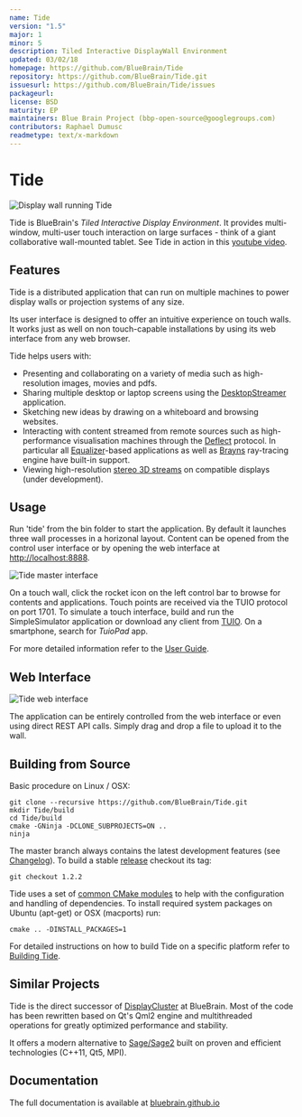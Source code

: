 ```yaml
---
name: Tide
version: "1.5"
major: 1
minor: 5
description: Tiled Interactive DisplayWall Environment
updated: 03/02/18
homepage: https://github.com/BlueBrain/Tide
repository: https://github.com/BlueBrain/Tide.git
issuesurl: https://github.com/BlueBrain/Tide/issues
packageurl: 
license: BSD
maturity: EP
maintainers: Blue Brain Project (bbp-open-source@googlegroups.com)
contributors: Raphael Dumusc
readmetype: text/x-markdown
---
```

# Tide

![Display wall running Tide](doc/wall.png)

Tide is BlueBrain's *Tiled Interactive Display Environment*. It provides
multi-window, multi-user touch interaction on large surfaces - think of a giant
collaborative wall-mounted tablet. See Tide in action in this [youtube
video](https://www.youtube.com/watch?v=wATHwvRFGz0).

## Features

Tide is a distributed application that can run on multiple machines to power
display walls or projection systems of any size.

Its user interface is designed to offer an intuitive experience on touch walls.
It works just as well on non touch-capable installations by using its web
interface from any web browser.

Tide helps users with:
* Presenting and collaborating on a variety of media such as high-resolution
  images, movies and pdfs.
* Sharing multiple desktop or laptop screens using the
  [DesktopStreamer](https://github.com/BlueBrain/Deflect/releases) application.
* Sketching new ideas by drawing on a whiteboard and browsing websites.
* Interacting with content streamed from remote sources such as high-performance
  visualisation machines through the
  [Deflect](https://github.com/BlueBrain/Deflect.git) protocol. In particular
  all [Equalizer](https://github.com/Eyescale/Equalizer.git)-based applications
  as well as [Brayns](https://github.com/BlueBrain/Brayns.git) ray-tracing
  engine have built-in support.
* Viewing high-resolution [stereo 3D streams](https://github.com/BlueBrain/Deflect/blob/master/doc/StereoStreaming.md)
  on compatible displays (under development).

## Usage

Run 'tide' from the bin folder to start the application. By default it launches
three wall processes in a horizonal layout. Content can be opened from the
control user interface or by opening the web interface at
[http://localhost:8888](http://localhost:8888).

![Tide master interface](doc/master_interface.png)

On a touch wall, click the rocket icon on the left control bar to browse for
contents and applications. Touch points are received via the TUIO protocol on
port 1701. To simulate a touch interface, build and run the SimpleSimulator
application or download any client from [TUIO](http://www.tuio.org/?software).
On a smartphone, search for *TuioPad* app.

For more detailed information refer to the
[User Guide](http://bluebrain.github.io/Tide-1.4/user_guide.html).

## Web Interface

![Tide web interface](doc/web_interface.png)

The application can be entirely controlled from the web interface or even using
direct REST API calls. Simply drag and drop a file to upload it to the wall.

## Building from Source

Basic procedure on Linux / OSX:

    git clone --recursive https://github.com/BlueBrain/Tide.git
    mkdir Tide/build
    cd Tide/build
    cmake -GNinja -DCLONE_SUBPROJECTS=ON ..
    ninja

The master branch always contains the latest development features (see
[Changelog](https://github.com/BlueBrain/Tide/blob/master/doc/Changelog.md)).
To build a stable [release](https://github.com/BlueBrain/Tide/releases)
checkout its tag:

    git checkout 1.2.2

Tide uses a set of [common CMake modules](https://github.com/Eyescale/CMake) to
help with the configuration and handling of dependencies. To install required
system packages on Ubuntu (apt-get) or OSX (macports) run:

    cmake .. -DINSTALL_PACKAGES=1

For detailed instructions on how to build Tide on a specific platform refer to
[Building Tide](http://bluebrain.github.io/Tide-1.4/building.html).

## Similar Projects

Tide is the direct successor of
[DisplayCluster](https://github.com/TACC/DisplayCluster) at BlueBrain. Most of
the code has been rewritten based on Qt's Qml2 engine and multithreaded
operations for greatly optimized performance and stability.

It offers a modern alternative to [Sage/Sage2](http://sagecommons.org) built on
proven and efficient technologies (C++11, Qt5, MPI).

## Documentation

The full documentation is available at
[bluebrain.github.io](http://bluebrain.github.io/Tide-1.4)


